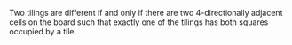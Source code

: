 Two tilings are different if and only if there are two 4-directionally adjacent cells on the board such that exactly one of the tilings has both squares occupied by a tile.
